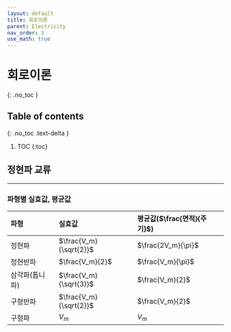 ```yaml
---
layout: default
title: 회로이론
parent: Electricity
nav_order: 3
use_math: true
---
```


# 회로이론
{: .no_toc }

## Table of contents
{: .no_toc .text-delta }

1. TOC
{:toc}

## 정현파 교류

---

### 파형별 실효값, 평균값

<div class="code-example" markdown="1">

| 파형           | 실효값                 | 평균값($\frac{면적}{주기}$) | 
|:--------------|:-----------------------|:---------------------------|
| 정현파         | $\frac{V_m}{\sqrt{2}}$ | $\frac{2V_m}{\pi}$        |
| 정현반파       | $\frac{V_m}{2}$        | $\frac{V_m}{\pi}$          |
| 삼각파(톱니파) | $\frac{V_m}{\sqrt{3}}$  | $\frac{V_m}{2}$           |
| 구형반파       | $\frac{V_m}{\sqrt{2}}$ | $\frac{V_m}{2}$            |
| 구형파         | $V_m$                  | $V_m$                     |

</div>

